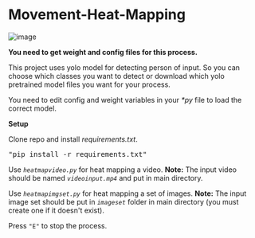 # Movement-Heat-Mapping

![image](https://user-images.githubusercontent.com/67343196/174458468-26823e10-f44f-4a30-b943-384fd3adf13d.png)

**You need to get weight and config files for this process.**

This project uses yolo model for detecting person of input. So you can choose which classes you want to detect or download which yolo pretrained model files you want for your process. 

You need to edit config and weight variables in your *\*py* file to load the correct model.

**Setup**

Clone repo and install *requirements.txt*.
<pre>
"pip install -r requirements.txt"
</pre>

Use <code>*heatmapvideo.py*</code> for heat mapping a video.
**Note:** The input video should be named <code>*videoinput.mp4*</code> and put in main directory.

Use <code>*heatmapimgset.py*</code> for heat mapping a set of images.
**Note:** The input image set should be put in <code>*imageset*</code> folder in main directory (you must create one if it doesn't exist).

Press <code>"E"</code> to stop the process.

